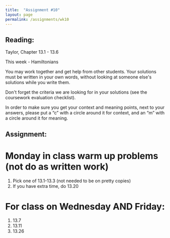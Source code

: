 ```yaml
---
title:  "Assignment #10"
layout: page
permalink: /assignments/wk10
---
```


## Reading:  
Taylor, Chapter 13.1 - 13.6

This week - Hamiltonians

You may work together and get help from other students. Your solutions must be written in your own words, without looking at someone else's solutions while you write them.

Don't forget the criteria we are looking for in your solutions (see the coursework evaluation checklist).

In order to make sure you get your context and meaning points,
next to your answers, please put a “c” with a circle around it for context, and an “m” with a circle around it for meaning.

## Assignment:
# Monday in class warm up problems (not do as written work)

1. Pick one of 13.1-13.3 (not needed to be on pretty copies)
2. If you have extra time, do 13.20

# For class on Wednesday AND Friday:

1. 13.7
2. 13.11
3. 13.26
